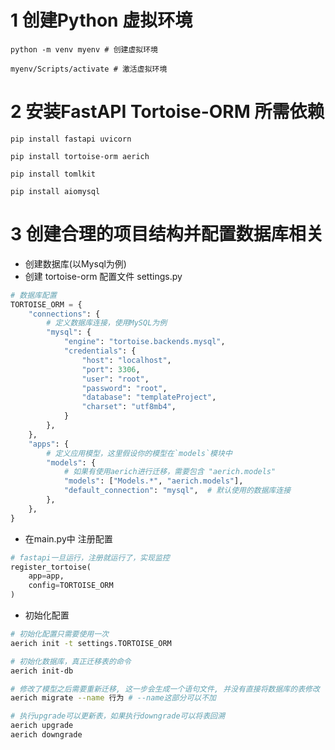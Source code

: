 # 1 创建Python 虚拟环境
```shell
python -m venv myenv # 创建虚拟环境

myenv/Scripts/activate # 激活虚拟环境
```

# 2 安装FastAPI Tortoise-ORM 所需依赖
```shell
pip install fastapi uvicorn

pip install tortoise-orm aerich

pip install tomlkit

pip install aiomysql
```

# 3 创建合理的项目结构并配置数据库相关
- 创建数据库(以Mysql为例)
- 创建 tortoise-orm 配置文件 settings.py
```py
# 数据库配置
TORTOISE_ORM = {
    "connections": {
        # 定义数据库连接，使用MySQL为例
        "mysql": {
            "engine": "tortoise.backends.mysql",
            "credentials": {
                "host": "localhost",
                "port": 3306,
                "user": "root",
                "password": "root",
                "database": "templateProject",
                "charset": "utf8mb4",
            }
        },
    },
    "apps": {
        # 定义应用模型，这里假设你的模型在`models`模块中
        "models": {
            # 如果有使用aerich进行迁移，需要包含 "aerich.models"
            "models": ["Models.*", "aerich.models"],
            "default_connection": "mysql",  # 默认使用的数据库连接
        },
    },
}

```
- 在main.py中 注册配置
```py
# fastapi一旦运行，注册就运行了，实现监控
register_tortoise(
    app=app,
    config=TORTOISE_ORM
)
```

- 初始化配置
```bash
# 初始化配置只需要使用一次
aerich init -t settings.TORTOISE_ORM

# 初始化数据库，真正迁移表的命令
aerich init-db

# 修改了模型之后需要重新迁移, 这一步会生成一个语句文件, 并没有直接将数据库的表修改
aerich migrate --name 行为 # --name这部分可以不加

# 执行upgrade可以更新表，如果执行downgrade可以将表回溯
aerich upgrade
aerich downgrade

```